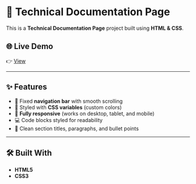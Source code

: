 # 📘 Technical Documentation Page

This is a **Technical Documentation Page** project built using **HTML & CSS**.  

## 🌐 Live Demo
👉 [View]([https://your-username.github.io/technical-documentation-page/](https://gokul-krishnan-gs.github.io/technical-documentation-page/))

---

## ✨ Features

- 📑 Fixed **navigation bar** with smooth scrolling  
- 🎨 Styled with **CSS variables** (custom colors)  
- 📱 **Fully responsive** (works on desktop, tablet, and mobile)  
- 💻 Code blocks styled for readability  
- 📝 Clean section titles, paragraphs, and bullet points  

---

## 🛠️ Built With
- **HTML5**
- **CSS3**

